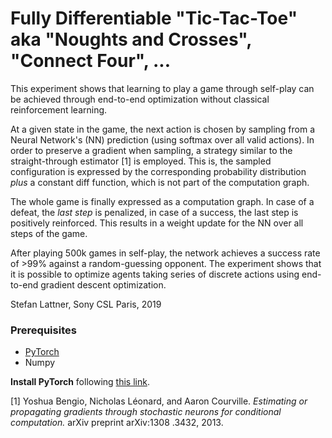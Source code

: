 

# Fully Differentiable "Tic-Tac-Toe" aka "Noughts and Crosses", "Connect Four", ...

This experiment shows that learning to play a game through self-play can be 
achieved through end-to-end optimization without classical reinforcement 
learning.

At a given state in the game, the next action is chosen by sampling from a 
Neural Network's (NN) prediction (using softmax over all valid actions). In 
order to preserve a gradient when sampling, a strategy similar to the 
 straight-through estimator [1] is employed. This is, the sampled 
 configuration is expressed by the corresponding probability distribution 
 *plus* a constant diff function, which is not part of the computation graph.
 
 The whole game is finally expressed as a computation graph. In case of a 
 defeat, the *last step* is penalized, in case of a success, the last step 
 is positively reinforced. This results in a weight update for the NN over 
 all steps of the game.
 
 After playing 500k games in self-play, the network achieves a success rate of 
 \>99% against a random-guessing opponent. The experiment shows that it 
 is possible to optimize agents taking series of discrete actions using 
 end-to-end gradient descent optimization.
 
 Stefan Lattner, Sony CSL Paris, 2019

### Prerequisites ###

* [PyTorch](http://www.pytorch.org)
* Numpy

**Install PyTorch** following [this link](http://www.pytorch.org).


[1] Yoshua Bengio, Nicholas Léonard, and Aaron Courville. *Estimating or 
propagating gradients through
stochastic neurons for conditional computation.* arXiv preprint arXiv:1308
.3432, 2013.
